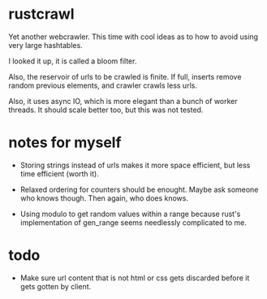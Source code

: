 # rustcrawl

Yet another webcrawler. This time with cool ideas as to how to avoid using very large hashtables.

I looked it up, it is called a bloom filter.

Also, the reservoir of urls to be crawled is finite. If full, inserts remove random previous elements, and crawler crawls less urls.

Also, it uses async IO, which is more elegant than a bunch of worker threads. It should scale better too, but this was not tested.

# notes for myself

 - Storing strings instead of urls makes it more space efficient, but less time efficient (worth it).

<!--  - If all threads use the same seed (which I dont know if they would) that is not a problem, as long as statistical properties for each individual thread are ok. -->

 - Relaxed ordering for counters should be enought. Maybe ask someone who knows though. Then again, who does knows.

 - Using modulo to get random values within a range because rust's implementation of gen_range seems needlessly complicated to me.

# todo

<!--  - Add sleep at the beginning of each thread's loop. -->

<!--  - If reservoir is running out of space, the urls per crawl should be reduced.
    - Decided against it, actually. Revise later. -->

<!--  - Already used urls might get added to the reservoir, see if it is worth it to change that (use unique_gathered, unique_visited).
    - Actually, just not add urls to the reservoir that have been crawled already. Urls in reservoir might get discarded after all.
    - Actually actually, getting too many "url has been used" "errors", maybe use another unique.
    - Then again, a fast filling unique is not desired. -->

<!--  - Add a check/set in one method to unique. -->

<!--  - Add logger struct that logs errors.
    - Actually, maybe just print to stdout (or stderr). -->

<!--  - Use atomic counter to count gathered and visited pages. Maybe log this every so often. Also count css files. -->

<!--  - Use box syntax in unique module. -->

<!--  - Maybe use hyper, reqwest feels clunky. -->

<!--  - Remove #![allow(dead_code)]. -->

<!--  - Maybe use buffer_unordered. -->

<!--  - Maybe send uri to html_worker instead of string, if a move over channel is possible.
    - It is not: uri was moved at Client.get. -->

<!--  - Maybe use regex over Vec<u8> instead of string too (or not, its a move transform).
    - Not, it is a move transform. -->

<!--  - Maybe a direct transformation uri->url is possible, look into that.
    - Uri was moved, so there would be no point anyway. -->

<!--  - Probably need some sort of timeout. -->

<!--  - Replace unwraps with expects.
    - Actually, I see no point in that anymore. -->

<!--  - Limit the amount of crawled urls per site that share a host. Then remove MAX_URLS_PER_SITE.
    - Actually, just increase MAX_URLS_PER_SITE to like a thousand. -->

<!--  - Add timeout to getting chunks too. -->

<!--  - Make sure to use large bloom filter when deploying.

 - Document everything (as in, write comments and use rustdoc).
    - Also comment within functions.

 - Test further by using.

 - Make sure stuff works with only one thread too. So far so good.

 - Add timestampt to report. Maybe start timer when program starts and report on timer.

 - See if IO loop can be improved for performance.

 - Make sure magic numbers/strings are gone. -->

 - Make sure url content that is not html or css gets discarded before it gets gotten by client.



<!-- 
# new plan for using hyper

 - HTML processing thread:
    - get html from channel, grab urls, and throw those that are not within bloomfilter into reservoir.
    - if too slow: make several such threads.

 - CSS processing thread:
    - get css from channel, make nice, and if not within bloomfilter write to file.

 - Main IO loop thread:
    - grab lock for bloomfilter and urlreservoir, and get urls until reservoir is empty or I have gotten enougth.
    - get gotten urls asynchronous, send css through css channel and html through html channel. -->